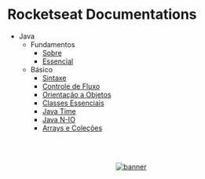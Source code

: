 # Rocketseat Documentations

- Java
  - Fundamentos
    - [Sobre](./java/fundamentos/sobre.md)
    - [Essencial](./java/fundamentos/essencial.md)
  - Básico
    - [Sintaxe](./java/básico/sintaxe.md)
    - [Controle de Fluxo](./java/básico/controle-fluxo.md)
    - [Orientação a Objetos](./java/básico/orientacao-objetos.md)
    - [Classes Essenciais](./java/básico/classes-essenciais.md)
    - [Java Time](./java/básico/java-time.md)
    - [Java N-IO](./java/básico/java-nio.md)
    - [Arrays e Coleções](./java/básico/arrays-colecoes.md)

<!--START_SECTION:footer-->

<br />
<br />

<p align="center">
  <a href="https://discord.gg/rocketseat" target="_blank">
    <img align="center" src="https://storage.googleapis.com/golden-wind/comunidade/rodape.svg" alt="banner"/>
  </a>
</p>

<!--END_SECTION:footer-->
